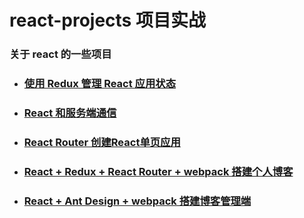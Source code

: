# react-projects 项目实战

### 关于 react 的一些项目

- ### [使用 Redux 管理 React 应用状态](https://github.com/Marco2333/react-projects/tree/master/todo)
- ### [React 和服务端通信](https://github.com/Marco2333/react-projects/tree/master/weather)
- ### [React Router 创建React单页应用](https://github.com/Marco2333/react-projects/tree/master/router)
- ### [React + Redux + React Router + webpack 搭建个人博客](https://github.com/Marco2333/react-projects/tree/master/blog)
- ### [React + Ant Design + webpack 搭建博客管理端](https://github.com/Marco2333/react-projects/tree/master/admin)
